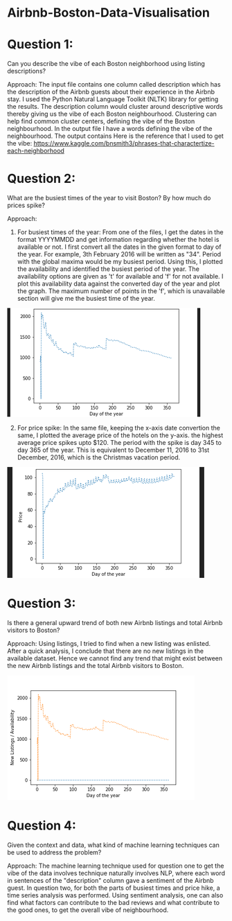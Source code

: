 # Airbnb-Boston-Data-Visualisation

# Question 1:
Can you describe the vibe of each Boston neighborhood using listing descriptions?

Approach:
The input file contains one column called description which has the description of the Airbnb guests about their experience in the Airbnb stay. I used the Python Natural Language Toolkit (NLTK) library for getting the results. The description column would cluster around descriptive words thereby giving us the vibe of each Boston neighbourhood. Clustering can help find common cluster centers, defining the vibe of the Boston neighbourhood. In the output file I have a words defining the vibe of the neighbourhood. The output contains Here is the reference that I used to get the vibe: https://www.kaggle.com/bnsmith3/phrases-that-charactertize-each-neighborhood


# Question 2:
What are the busiest times of the year to visit Boston? By how much do prices spike?

Approach:
1) For busiest times of the year: 
From one of the files, I get the dates in the format YYYYMMDD and get information regarding whether the hotel is available or not. I first convert all the dates in the given format to day of the year. For example, 3th February 2016 will be written as "34". Period with the global maxima would be my busiest period. Using this, I plotted the availability and identified the busiest period of the year. The availability options are given as 't' for available and 'f' for not available. I plot this availability data against the converted day of the year and plot the graph. The maximum number of points in the 'f', which is unavailable section will give me the busiest time of the year. 

![](Availability.png)


2) For price spike:
In the same file, keeping the x-axis date convertion the same, I plotted the average price of the hotels on the y-axis. the highest average price spikes upto $120. The period with the spike is day 345 to day 365 of the year. This is equivalent to December 11, 2016 to 31st December, 2016, which is the Christmas vacation period.

![](Prices.png)


# Question 3:
Is there a general upward trend of both new Airbnb listings and total Airbnb visitors to Boston?

Approach: Using listings, I tried to find when a new listing was enlisted. After a quick analysis, I conclude that there are no new listings in the available dataset. Hence we cannot find any trend that might exist between the new Airbnb listings and the total Airbnb visitors to Boston.

![](Trend.png)


# Question 4:
Given the context and data, what kind of machine learning techniques can be used to address the problem?

Approach: The machine learning technique used for question one to get the vibe of the data involves technique naturally involves NLP, where each word in sentences of the "description" column gave a sentiment of the Airbnb guest. In question two, for both the parts of busiest times and price hike, a time series analysis was performed. Using sentiment analysis, one can also find what factors can contribute to the bad reviews and what contribute to the good ones, to get the overall vibe of neighbourhood.


